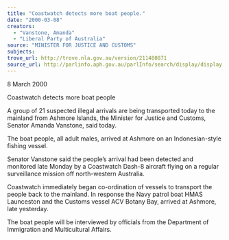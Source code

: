 ```yaml
---
title: "Coastwatch detects more boat people."
date: "2000-03-08"
creators:
  - "Vanstone, Amanda"
  - "Liberal Party of Australia"
source: "MINISTER FOR JUSTICE AND CUSTOMS"
subjects:
trove_url: http://trove.nla.gov.au/version/211480871
source_url: http://parlinfo.aph.gov.au/parlInfo/search/display/display.w3p;query=Id%3A%22media/pressrel/TLZ06%22
---
```


 8 March 2000

 Coastwatch detects more boat people

 A group of 21 suspected illegal arrivals are being transported today to the mainland from Ashmore Islands, the Minister for Justice and Customs, Senator Amanda Vanstone, said today.

 The boat people, all adult males, arrived at Ashmore on an Indonesian-style fishing vessel.

 Senator Vanstone said the people’s arrival had been detected and monitored late Monday by a Coastwatch Dash-8 aircraft flying on a regular surveillance mission off north-western Australia.

 Coastwatch immediately began co-ordination of vessels to transport the people back to the mainland. In response the Navy patrol boat HMAS Launceston and the Customs vessel ACV Botany Bay, arrived at Ashmore, late yesterday.

 The boat people will be interviewed by officials from the Department of Immigration and Multicultural Affairs.

  

